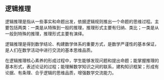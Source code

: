 ## 逻辑推理

逻辑推理是指从一些事实和命题出发，依据逻辑规则推出一个命题的思维过程。主要包括两类：一类是从特殊到一般的推理，推理形式主要有归纳、类比；一类是从一般到特殊的推理，推理形式主要有演绎。

逻辑推理是得到数学结论、构建数学体系的重要方式，是数学严谨性的基本保证，是人们在数学活动中进行交流的基本思维品质。

在逻辑推理核心素养的形成过程中，学生能够发现问题和提出命题；能掌握推理的基本形式，表述论证的过程；能理解数学知识之间的联系，建构知识框架；形成有论据、有条理、合乎逻辑的思维品质，增强数学交流能力。
